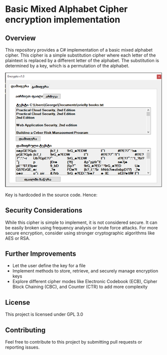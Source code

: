# Basic Mixed Alphabet Cipher encryption implementation

## Overview
This repository provides a C# implementation of a basic mixed alphabet cipher. This cipher is a simple substitution cipher where each letter of the plaintext is replaced by a different letter of the alphabet. The substitution is determined by a key, which is a permutation of the alphabet. 

![Encrypto simple demonstration](https://github.com/grcheulishvili/Encrypto/blob/main/Encrypto_encrypt.png)

Key is hardcoded in the source code. Hence:

## Security Considerations
While this cipher is simple to implement, it is not considered secure. It can be easily broken using frequency analysis or brute force attacks. For more secure encryption, consider using stronger cryptographic algorithms like AES or RSA.

## Further Improvements 
- Let the user define the key for a file
- Implement methods to store, retrieve, and securely manage encryption keys
- Explore different cipher modes like Electronic Codebook (ECB), Cipher Block Chaining (CBC), and Counter (CTR) to add more complexity

## License
This project is licensed under GPL 3.0

## Contributing
Feel free to contribute to this project by submitting pull requests or reporting issues.
